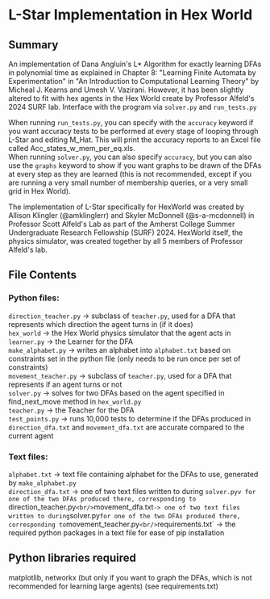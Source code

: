 # L-Star Implementation in Hex World

## Summary
An implementation of Dana Angluin's L* Algorithm for exactly learning DFAs in polynomial time as explained in Chapter 8: "Learning Finite Automata by Experimentation" in "An Introduction to Computational Learning Theory" by Micheal J. Kearns and Umesh V. Vazirani. However, it has been slightly altered to fit with hex agents in the Hex World create by Professor Alfeld's 2024 SURF lab.
Interface with the program via `solver.py` and `run_tests.py`

When running `run_tests.py`, you can specify with the `accuracy` keyword if you want accuracy tests to be performed at every stage of looping through L-Star and editing M_Hat. This will print the accuracy reports to an Excel file called Acc_states_w_mem_per_eq.xls. <br/>
When running `solver.py`, you can also specify `accuracy`, but you can also use the `graphs` keyword to show if you want graphs to be drawn of the DFAs at every step as they are learned (this is not recommended, except if you are running a very small number of membership queries, or a very small grid in Hex World).

The implementation of L-Star specifically for HexWorld was created by Allison Klingler (@amklinglerr) and Skyler McDonnell (@s-a-mcdonnell) in Professor Scott Alfeld's Lab as part of the Amherst College Summer Undergraduate Research Fellowship (SURF) 2024. HexWorld itself, the physics simulator, was created together by all 5 members of Professor Alfeld's lab.

## File Contents
### Python files:<br/>
`direction_teacher.py` -> subclass of `teacher.py`, used for a DFA that represents which direction the agent turns in (if it does) <br/>
`hex_world` -> the Hex World physics simulator that the agent acts in <br/>
`learner.py` -> the Learner for the DFA <br/>
`make_alphabet.py` -> writes an alphabet into `alphabet.txt` based on constraints set in the python file (only needs to be run once per set of constraints)<br/>
`movement_teacher.py` -> subclass of `teacher.py`, used for a DFA that represents if an agent turns or not <br/>
`solver.py` -> solves for two DFAs based on the agent specified in find_next_move method in `hex_world.py` <br/>
`teacher.py` -> the Teacher for the DFA <br/>
`test_points.py` -> runs 10,000 tests to determine if the DFAs produced in `direction_dfa.txt` and `movement_dfa.txt` are accurate compared to the current agent <br/>

### Text files:
`alphabet.txt` -> text file containing alphabet for the DFAs to use, generated by `make_alphabet.py` <br/>
`direction_dfa.txt` -> one of two text files written to during `solver.pyv for one of the two DFAs produced there, corresponding to `direction_teacher.py` <br/>
`movement_dfa.txt` -> one of two text files written to during `solver.py` for one of the two DFAs produced there, corresponding to `movement_teacher.py` <br/>
`requirements.txt` -> the required python packages in a text file for ease of pip installation <br/>

## Python libraries required
matplotlib, networkx (but only if you want to graph the DFAs, which is not recommended for learning large agents) (see requirements.txt)
